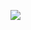[![](https://github-readme-stats.vercel.app/api?username=steola6564)](https://github.com/steola6564/steola6564)
